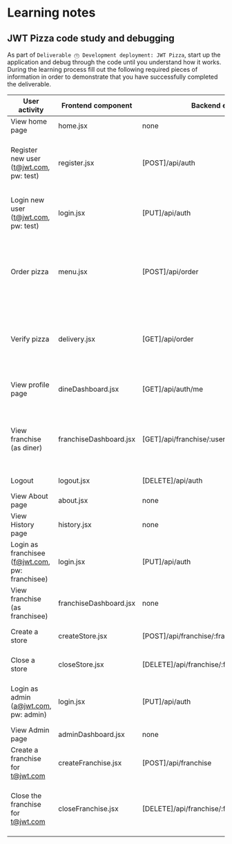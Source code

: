 # Learning notes

## JWT Pizza code study and debugging

As part of `Deliverable ⓵ Development deployment: JWT Pizza`, start up the application and debug through the code until you understand how it works. During the learning process fill out the following required pieces of information in order to demonstrate that you have successfully completed the deliverable.

| User activity                                       | Frontend component | Backend endpoints | Database SQL |
| --------------------------------------------------- | ------------------ | ----------------- | ------------ |
| View home page                                      |      home.jsx      |       none        |     none     |
| Register new user<br/>(t@jwt.com, pw: test)         |  register.jsx      | [POST]/api/auth   | INSERT INTO user (name, email, password) VALUES (?, ?, ?) INSERT INTO userRole (userId, role, objectId) VALUES (?, ?, ?) |
| Login new user<br/>(t@jwt.com, pw: test)            |  login.jsx         | [PUT]/api/auth    | INSERT INTO auth (token, userId) VALUES (?, ?) ON DUPLICATE KEY UPDATE token=token |
| Order pizza                                         |  menu.jsx          | [POST]/api/order  | INSERT INTO dinerOrder (dinerId, franchiseId, storeId, date) VALUES (?, ?, ?, now()) INSERT INTO orderItem (orderId, menuId, description, price) VALUES (?, ?, ?, ?) |
| Verify pizza                                        | delivery.jsx       | [GET]/api/order   | SELECT id, franchiseId, storeId, date FROM dinerOrder WHERE dinerId=? SELECT id, menuId, description, price FROM orderItem WHERE orderId=? |
| View profile page                                   | dineDashboard.jsx  | [GET]/api/auth/me | SELECT * FROM user WHERE email=? SELECT * FROM userRole WHERE userId=? |
| View franchise<br/>(as diner)                       | franchiseDashboard.jsx| [GET]/api/franchise/:userId | SELECT objectId FROM userRole WHERE role='franchisee' AND userId=? SELECT id, name FROM franchise WHERE id in (${franchiseIds.join(',')}) |
| Logout                                              |  logout.jsx        | [DELETE]/api/auth | DELETE FROM auth WHERE token=? |
| View About page                                     |  about.jsx         |      none         |   none       |
| View History page                                   |  history.jsx       |      none         |   none       |
| Login as franchisee<br/>(f@jwt.com, pw: franchisee) |  login.jsx         | [PUT]/api/auth    | INSERT INTO auth (token, userId) VALUES (?, ?) ON DUPLICATE KEY UPDATE token=token  |
| View franchise<br/>(as franchisee)                  |franchiseDashboard.jsx|  none           |   none       |
| Create a store                                      | createStore.jsx    | [POST]/api/franchise/:franchiseId/store | INSERT INTO store (franchiseId, name) VALUES (?, ?) |
| Close a store                                       | closeStore.jsx     | [DELETE]/api/franchise/:franchiseId/store/:storeId | DELETE FROM store WHERE franchiseId=? AND id=? |
| Login as admin<br/>(a@jwt.com, pw: admin)           |  login.jsx         | [PUT]/api/auth    | INSERT INTO auth (token, userId) VALUES (?, ?) ON DUPLICATE KEY UPDATE token=token |
| View Admin page                                     | adminDashboard.jsx |     none          |    none      |
| Create a franchise for t@jwt.com                    | createFranchise.jsx|[POST]/api/franchise| SELECT id, name FROM user WHERE email=?  INSERT INTO franchise (name) VALUES (?) |
| Close the franchise for t@jwt.com                   | closeFranchise.jsx |[DELETE]/api/franchise/:franchiseId| DELETE FROM store WHERE franchiseId=?   DELETE FROM userRole WHERE objectId=?    DELETE FROM franchise WHERE id=?|

